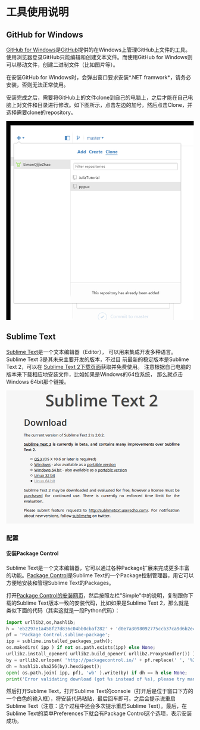 # 工具使用说明

## GitHub for Windows

[GitHub for Windows](https://windows.github.com)是[GitHub](https://github.com)提供的在Windows上管理GitHub上文件的工具。使用浏览器登录GitHub只能编辑和创建文本文件。而使用GitHub for Windows则可以移动文件，创建二进制文件（比如图片等）。

在安装GitHub for Windows时，会弹出窗口要求安装*.NET framwork*，请务必安装，否则无法正常使用。

安装完成之后，需要将GitHub上的文件clone到自己的电脑上，之后才能在自己电
脑上对文件和目录进行修改。如下图所示，点击左边的加号，然后点击Clone，并
选择需要clone的repository。

![Clone GitHub repos to Windows](figures/github-windows-clone.png?raw=true)


## Sublime Text

[Sublime Text](http://www.sublimetext.com/)是一个文本编辑器（Editor），
可以用来集成开发多种语言。Sublime Text 3是其未来主要开发的版本，不过目
前最新的稳定版本是Sublime Text 2，可以在
[Sublime Text 2下载页面](http://www.sublimetext.com/2)获取并免费使用。
注意根据自己电脑的版本来下载相应地安装文件，比如如果是Windows的64位系统，
那么就点击Windows 64bit那个链接。

![Sublime Text Download](figures/sublime-download.png?raw=true)

### 配置

#### 安装Package Control

Sublime Text是一个文本编辑器，它可以通过各种Package扩展来完成更多丰富的功能。[Package Control](https://packagecontrol.io)是Sublime Text的一个Package控制管理器，用它可以方便地安装和管理Sublime Text的Packages。

打开[Package Control的安装网页](https://packagecontrol.io/installation)，然后按照左栏"Simple"中的说明，复制跟你下载的Sublime Text版本一致的安装代码，比如如果是Sublime Text 2，那么就是类似下面的代码（其实这就是一段Python代码）：

```python
import urllib2,os,hashlib; 
h = 'eb2297e1a458f27d836c04bb0cbaf282' + 'd0e7a3098092775ccb37ca9d6b2e4b7d'; 
pf = 'Package Control.sublime-package'; 
ipp = sublime.installed_packages_path(); 
os.makedirs( ipp ) if not os.path.exists(ipp) else None; 
urllib2.install_opener( urllib2.build_opener( urllib2.ProxyHandler()) ); 
by = urllib2.urlopen( 'http://packagecontrol.io/' + pf.replace(' ', '%20')).read(); 
dh = hashlib.sha256(by).hexdigest(); 
open( os.path.join( ipp, pf), 'wb' ).write(by) if dh == h else None; 
print('Error validating download (got %s instead of %s), please try manual install' % (dh, h) if dh != h else 'Please restart Sublime Text to finish installation') 
```

然后打开Sublime Text，打开Sublime Text的console（打开后是位于窗口下方的一个白色的输入框），将安装代码粘贴，最后回车即可。之后会提示说重启Sublime Text（注意：这个过程中还会多次提示重启Sublime Text）。最后，在Sublime Text的菜单Preferences下就会有Package Control这个选项，表示安装成功。
